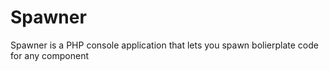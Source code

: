 # Spawner

Spawner is a PHP console application that lets you spawn bolierplate code for any component
